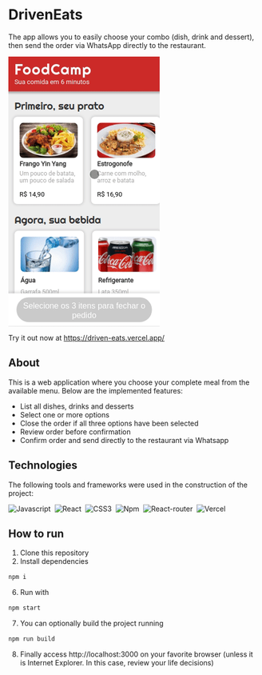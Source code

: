 # DrivenEats

The app allows you to easily choose your combo (dish, drink and dessert), then send the order via WhatsApp directly to the restaurant.

<img align="center" src="./public/assets/driveneats.gif" alt="GIF" />

Try it out now at https://driven-eats.vercel.app/

## About

This is a web application where you choose your complete meal from the available menu. Below are the implemented features:

- List all dishes, drinks and desserts
- Select one or more options
- Close the order if all three options have been selected
- Review order before confirmation
- Confirm order and send directly to the restaurant via Whatsapp

## Technologies
The following tools and frameworks were used in the construction of the project:<br>

![Javascript](hhttps://img.shields.io/badge/JavaScript-F7DF1E?style=for-the-badge&logo=javascript&logoColor=black)&nbsp;
  ![React](https://img.shields.io/badge/React-20232A?style=for-the-badge&logo=react&logoColor=61DAFB)&nbsp;
  ![CSS3](https://img.shields.io/badge/CSS3-1572B6?style=for-the-badge&logo=css3&logoColor=white)&nbsp;
  ![Npm](https://img.shields.io/badge/npm-CB3837?style=for-the-badge&logo=npm&logoColor=white)&nbsp;
  ![React-router](https://img.shields.io/badge/React_Router-CA4245?style=for-the-badge&logo=react-router&logoColor=white)&nbsp;
  ![Vercel](https://img.shields.io/badge/Vercel-000000?style=for-the-badge&logo=vercel&logoColor=white)&nbsp;
  
## How to run

1. Clone this repository
2. Install dependencies
```bash
npm i
```
6. Run with
```bash
npm start
```
7. You can optionally build the project running
```bash
npm run build
```
8. Finally access http://localhost:3000 on your favorite browser (unless it is Internet Explorer. In this case, review your life decisions)